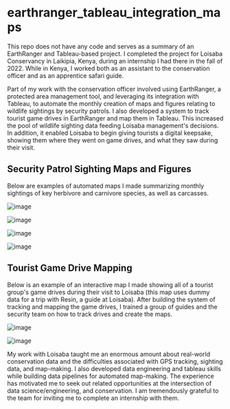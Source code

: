 # earthranger_tableau_integration_maps

This repo does not have any code and serves as a summary of an EarthRanger and Tableau-based project. I completed the project for Loisaba Conservancy in Laikipia, Kenya, during an internship I had there in the fall of 2022. While in Kenya, I worked both as an assistant to the conservation officer and as an apprentice safari guide.

Part of my work with the conservation officer involved using EarthRanger, a protected area management tool, and leveraging its integration with Tableau, to automate the monthly creation of maps and figures relating to wildlife sightings by security patrols. I also developed a system to track tourist game drives in EarthRanger and map them in Tableau. This increased the pool of wildlife sighting data feeding Loisaba management's decisions. In addition, it enabled Loisaba to begin giving tourists a digital keepsake, showing them where they went on game drives, and what they saw during their visit.


## Security Patrol Sighting Maps and Figures

Below are examples of automated maps I made summarizing monthly sightings of key herbivore and carnivore species, as well as carcasses.

![image](https://github.com/TeodoroTopa/earthranger_tableau_integration_maps/assets/27015256/04d93114-059d-4b44-b42f-fc88c5577aac)


![image](https://github.com/TeodoroTopa/earthranger_tableau_integration_maps/assets/27015256/a5498ab9-08b2-46a6-9f7d-391fb7139545)


![image](https://github.com/TeodoroTopa/earthranger_tableau_integration_maps/assets/27015256/ece54cc0-35f3-4ebc-9a13-d6ef1e8ee60d)


![image](https://github.com/TeodoroTopa/earthranger_tableau_integration_maps/assets/27015256/8a5e2a4d-4074-4cb5-a1b5-b9bf3aecf078)



## Tourist Game Drive Mapping

Below is an example of an interactive map I made showing all of a tourist group's game drives during their visit to Loisaba (this map uses dummy data for a trip with Resin, a guide at Loisaba). After building the system of tracking and mapping the game drives, I trained a group of guides and the security team on how to track drives and create the maps.

![image](https://github.com/TeodoroTopa/earthranger_tableau_integration_maps/assets/27015256/24455644-797a-49f9-9843-13cebf30e190)


![image](https://github.com/TeodoroTopa/earthranger_tableau_integration_maps/assets/27015256/b41ce366-02fe-452c-9f97-ce785170aad4)


My work with Loisaba taught me an enormous amount about real-world conservation data and the difficulties associated with GPS tracking, sighting data, and map-making. I also developed data engineering and tableau skills while building data pipelines for automated map-making. The experience has motivated me to seek out related opportunities at the intersection of data science/engineering, and conservation. I am tremendously grateful to the team for inviting me to complete an internship with them.
